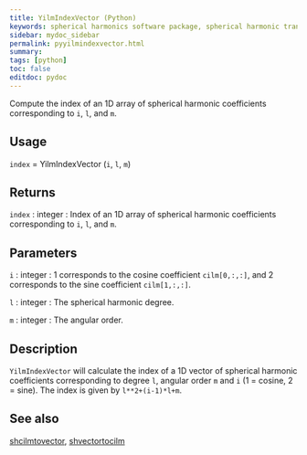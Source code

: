 ```yaml
---
title: YilmIndexVector (Python)
keywords: spherical harmonics software package, spherical harmonic transform, legendre functions, multitaper spectral analysis, fortran, Python, gravity, magnetic field
sidebar: mydoc_sidebar
permalink: pyyilmindexvector.html
summary:
tags: [python]
toc: false
editdoc: pydoc
---
```


Compute the index of an 1D array of spherical harmonic coefficients corresponding to `i`, `l`, and `m`.

## Usage

`index` = YilmIndexVector (`i`, `l`, `m`)

## Returns

`index` : integer 
:   Index of an 1D array of spherical harmonic coefficients corresponding to `i`, `l`, and `m`.

## Parameters

`i` : integer
:   1 corresponds to the cosine coefficient `cilm[0,:,:]`, and 2 corresponds to the sine coefficient `cilm[1,:,:]`.

`l` : integer
:   The spherical harmonic degree.

`m` : integer
:   The angular order.

## Description

`YilmIndexVector` will calculate the index of a 1D vector of spherical harmonic coefficients corresponding to degree `l`, angular order `m` and `i` (1 = cosine, 2 = sine). The index is given by `l**2+(i-1)*l+m`.

## See also

[shcilmtovector](pyshcilmtovector.html), [shvectortocilm](pyshvectortocilm.html)
